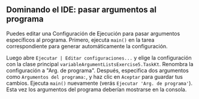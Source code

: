 ## Dominando el IDE: pasar argumentos al programa

Puedes editar una Configuración de Ejecución para pasar argumentos específicos al programa. Primero, ejecuta `main()` en la tarea correspondiente para generar automáticamente la configuración.

Luego abre <span class="control">`Ejecutar | Editar configuraciones...`</span> y elige la configuración con la clase principal `variableArgumentListsExercise5.TaskKt`. Renombra la configuración a "Arg. de programa". Después, especifica dos argumentos como `Argumentos del programa:`, y haz clic en `Aceptar` para guardar tus cambios. Ejecuta `main()` nuevamente (verás `Ejecutar 'Arg. de programa'`). Esta vez los argumentos del programa deberían mostrarse en la consola.